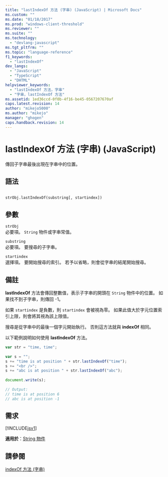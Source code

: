 ```yaml
---
title: "lastIndexOf 方法 (字串) (JavaScript) | Microsoft Docs"
ms.custom: ""
ms.date: "01/18/2017"
ms.prod: "windows-client-threshold"
ms.reviewer: ""
ms.suite: ""
ms.technology: 
  - "devlang-javascript"
ms.tgt_pltfrm: ""
ms.topic: "language-reference"
f1_keywords: 
  - "lastIndexOf"
dev_langs: 
  - "JavaScript"
  - "TypeScript"
  - "DHTML"
helpviewer_keywords: 
  - "lastIndexOf 方法，字串"
  - "字串，lastIndexOf 方法"
ms.assetid: 1ed36ccd-0f0b-4f16-be45-0567207670af
caps.latest.revision: 14
author: "mikejo5000"
ms.author: "mikejo"
manager: "ghogen"
caps.handback.revision: 14
---
```

# lastIndexOf 方法 (字串) (JavaScript)
傳回子字串最後出現在字串中的位置。  
  
## 語法  
  
```  
  
strObj.lastIndexOf(substring[, startindex])  
```  
  
## 參數  
 `strObj`  
 必要項。  `String` 物件或字串常值。  
  
 `substring`  
 必要項。  要搜尋的子字串。  
  
 `startindex`  
 選擇項。  要開始搜尋的索引。  若予以省略，則會從字串的結尾開始搜尋。  
  
## 備註  
 **lastIndexOf** 方法會傳回整數值，表示子字串的開頭在 `String` 物件中的位置。  如果找不到子字串，則傳回 \-1。  
  
 如果 `startindex` 是負數，則 `startindex` 會被視為零。  如果此值大於字元位置索引上限，則會將其視為該上限值。  
  
 搜尋是從字串中的最後一個字元開始執行。  否則這方法就與 **indexOf** 相同。  
  
 以下範例說明如何使用 **lastIndexOf** 方法。  
  
```javascript  
var str = "time, time";  
  
var s = "";  
s += "time is at position " + str.lastIndexOf("time");  
s += "<br />";  
s += "abc is at position " + str.lastIndexOf("abc");  
  
document.write(s);  
  
// Output:  
// time is at position 6  
// abc is at position -1  
```  
  
## 需求  
 [!INCLUDE[jsv1](../../javascript/misc/includes/jsv1-md.md)]  
  
 **適用於**：[String 物件](../../javascript/reference/string-object-javascript.md)  
  
## 請參閱  
 [indexOf 方法 \(字串\)](../../javascript/reference/indexof-method-string-javascript.md)